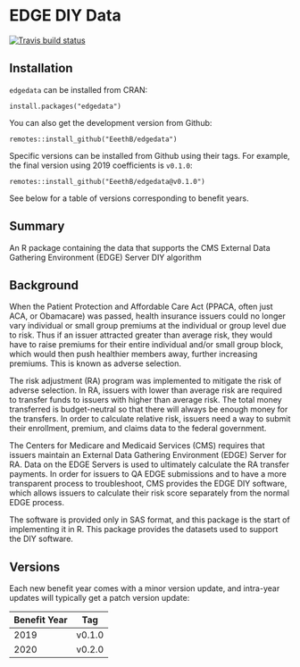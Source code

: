 # EDGE DIY Data

<!-- badges: start -->
[![Travis build status](https://travis-ci.org/EeethB/edgedata.svg?branch=main)](https://travis-ci.org/EeethB/edgedata)
<!-- badges: end -->

## Installation

`edgedata` can be installed from CRAN:

```
install.packages("edgedata")
```

You can also get the development version from Github:

```
remotes::install_github("EeethB/edgedata")
```

Specific versions can be installed from Github using their tags. For example, the final version using 2019 coefficients is `v0.1.0`:

```
remotes::install_github("EeethB/edgedata@v0.1.0")
```

See below for a table of versions corresponding to benefit years.

## Summary

An R package containing the data that supports the CMS External Data Gathering Environment (EDGE) Server DIY algorithm

## Background

When the Patient Protection and Affordable Care Act (PPACA, often just ACA, or Obamacare) was passed, health insurance issuers could no longer vary individual or small group premiums at the individual or group level due to risk. Thus if an issuer attracted greater than average risk, they would have to raise premiums for their entire individual and/or small group block, which would then push healthier members away, further increasing premiums. This is known as adverse selection.

The risk adjustment (RA) program was implemented to mitigate the risk of adverse selection. In RA, issuers with lower than average risk are required to transfer funds to issuers with higher than average risk. The total money transferred is budget-neutral so that there will always be enough money for the transfers. In order to calculate relative risk, issuers need a way to submit their enrollment, premium, and claims data to the federal government.

The Centers for Medicare and Medicaid Services (CMS) requires that issuers maintain an External Data Gathering Environment (EDGE) Server for RA. Data on the EDGE Servers is used to ultimately calculate the RA transfer payments. In order for issuers to QA EDGE submissions and to have a more transparent process to troubleshoot, CMS provides the EDGE DIY software, which allows issuers to calculate their risk score separately from the normal EDGE process.

The software is provided only in SAS format, and this package is the start of implementing it in R. This package provides the datasets used to support the DIY software.

## Versions

Each new benefit year comes with a minor version update, and intra-year updates will typically get a patch version update:

| Benefit Year | Tag    |
| ------------ | ------ |
| 2019         | v0.1.0 |
| 2020         | v0.2.0 |
